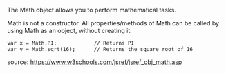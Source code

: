 The Math object allows you to perform mathematical tasks.

Math is not a constructor. All properties/methods of Math can be called by using Math as an object, without creating it:

```
var x = Math.PI;            // Returns PI
var y = Math.sqrt(16);      // Returns the square root of 16
```


source: https://www.w3schools.com/jsref/jsref_obj_math.asp